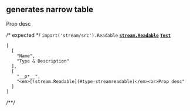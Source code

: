 ## generates narrow table
<types>
  <import from="stream/src" ns="stream" name="Readable" />
  <type name="Test">
    <prop type="!stream.Readable" name="p">Prop desc</prop>
  </type>
</types>

/* expected */
`import('stream/src').Readable` __[`stream.Readable`](l-type)__
__[`Test`](t-type)__

```table
[
  [
    "Name",
    "Type & Description"
  ],
  [
    "__p*__",
    "<em>[!stream.Readable](#type-streamreadable)</em><br>Prop desc"
  ]
]
```
/**/